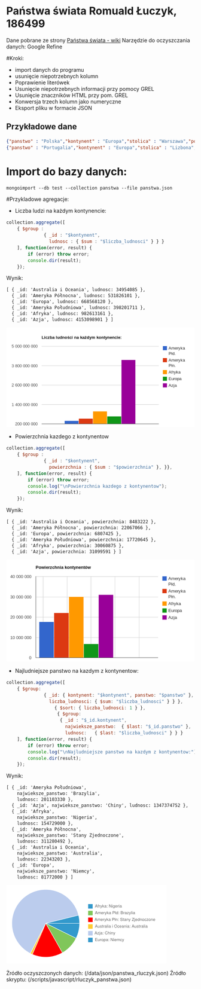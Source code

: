 Państwa świata
Romuald Łuczyk, 186499
==============

Dane pobrane ze strony [Państwa świata - wiki](http://pl.wikipedia.org/wiki/Pa%C5%84stwa_%C5%9Bwiata)
Narzędzie do oczyszczania danych: Google Refine

#Kroki:
* import danych do programu
* usunięcie niepotrzebnych kolumn
* Poprawienie literówek
* Usunięcie niepotrzebnych informacji przy pomocy GREL
* Usunięcie znaczników HTML przy pom. GREL
* Konwersja trzech kolumn jako numeryczne
* Eksport pliku w formacie JSON

## Przykładowe dane
```json
{"panstwo" : "Polska","kontynent" : "Europa","stolica" : "Warszawa","powierzchnia" : 322575,"liczba_ludnosci" : 3.8200037E7,"gestosc_zaludnienia" : 120}
{"panstwo" : "Portugalia","kontynent" : "Europa","stolica" : "Lizbona","powierzchnia" : 92391,"liczba_ludnosci" : 1.0677E7,"gestosc_zaludnienia" : 116} 
```

# Import do bazy danych:
```
mongoimport --db test --collection panstwa --file panstwa.json
```

#Przykladowe agregacje:
* Liczba ludzi na każdym kontynencie:

```js
collection.aggregate([
	{ $group :
              { _id : "$kontynent",
                ludnosc : { $sum : "$liczba_ludnosci" } } }
	], function(error, result) {
		if (error) throw error;
		console.dir(result);
	});
```

Wynik:
```
[ { _id: 'Australia i Oceania', ludnosc: 34954085 },
  { _id: 'Ameryka Północna', ludnosc: 531826101 },
  { _id: 'Europa', ludnosc: 668568120 },
  { _id: 'Ameryka Południowa', ludnosc: 398201711 },
  { _id: 'Afryka', ludnosc: 982613161 },
  { _id: 'Azja', ludnosc: 4153098901 } ]
```

![wykres](../images/rluczyk/3.png)

* Powierzchnia kazdego z kontynentow

```js
collection.aggregate([
	{ $group :
              { _id : "$kontynent",
                powierzchnia : { $sum : "$powierzchnia" }, }},
	], function(error, result) {
		if (error) throw error;
		console.log("\nPowierzchnia kazdego z kontynentow");
		console.dir(result);
	});


```
Wynik:
```
[ { _id: 'Australia i Oceania', powierzchnia: 8483222 },
  { _id: 'Ameryka Północna', powierzchnia: 22067066 },
  { _id: 'Europa', powierzchnia: 6807425 },
  { _id: 'Ameryka Południowa', powierzchnia: 17720645 },
  { _id: 'Afryka', powierzchnia: 30060875 },
  { _id: 'Azja', powierzchnia: 31099591 } ]
```

![wykres](../images/rluczyk/1.png)

* Najludniejsze panstwo na kazdym z kontynentow:

```js
collection.aggregate([
	{ $group:
              { _id: { kontynent: "$kontynent", panstwo: "$panstwo" },
                liczba_ludnosci: { $sum: "$liczba_ludnosci" } } },
                  { $sort: { liczba_ludnosci: 1 } },
                   { $group:
                    { _id : "$_id.kontynent",
                      najwieksze_panstwo:  { $last: "$_id.panstwo" },
                      ludnosc:   { $last: "$liczba_ludnosci" } } }
	], function(error, result) {
		if (error) throw error;
		console.log("\nNajludniejsze panstwo na kazdym z kontynentow:");
		console.dir(result);
	});

```

Wynik:
```
[ { _id: 'Ameryka Południowa',
    najwieksze_panstwo: 'Brazylia',
    ludnosc: 201103330 },
  { _id: 'Azja', najwieksze_panstwo: 'Chiny', ludnosc: 1347374752 },
  { _id: 'Afryka',
    najwieksze_panstwo: 'Nigeria',
    ludnosc: 154729000 },
  { _id: 'Ameryka Północna',
    najwieksze_panstwo: 'Stany Zjednoczone',
    ludnosc: 311280492 },
  { _id: 'Australia i Oceania',
    najwieksze_panstwo: 'Australia',
    ludnosc: 22343203 },
  { _id: 'Europa',
    najwieksze_panstwo: 'Niemcy',
    ludnosc: 81772000 } ]
```

![wykres](../images/rluczyk/2.png)

Żródło oczyszczonych danych: (/data/json/panstwa_rluczyk.json)
Źródło skryptu: (/scripts/javascript/rluczyk_panstwa.json)
